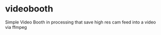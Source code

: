 videobooth
==========

Simple Video Booth in processing that save high res cam feed into a video via ffmpeg

